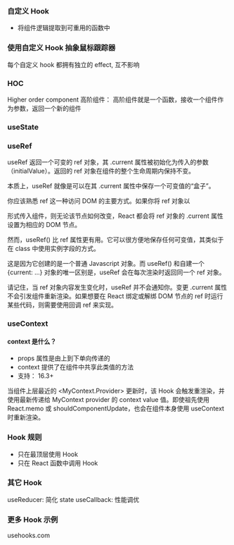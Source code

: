 ### 自定义 Hook

- 将组件逻辑提取到可重用的函数中

### 使用自定义 Hook 抽象鼠标跟踪器

每个自定义 hook 都拥有独立的 effect, 互不影响


### HOC

Higher order component
高阶组件： 高阶组件就是一个函数，接收一个组件作为参数，返回一个新的组件

### useState

### useRef

useRef 返回一个可变的 ref 对象，其 .current 属性被初始化为传入的参数（initialValue）。返回的 ref 对象在组件的整个生命周期内保持不变。

本质上，useRef 就像是可以在其 .current 属性中保存一个可变值的“盒子”。

你应该熟悉 ref 这一种访问 DOM 的主要方式。如果你将 ref 对象以 <div ref={myRef} /> 形式传入组件，则无论该节点如何改变，React 都会将 ref 对象的 .current 属性设置为相应的 DOM 节点。

然而，useRef() 比 ref 属性更有用。它可以很方便地保存任何可变值，其类似于在 class 中使用实例字段的方式。

这是因为它创建的是一个普通 Javascript 对象。而 useRef() 和自建一个 {current: ...} 对象的唯一区别是，useRef 会在每次渲染时返回同一个 ref 对象。

请记住，当 ref 对象内容发生变化时，useRef 并不会通知你。变更 .current 属性不会引发组件重新渲染。如果想要在 React 绑定或解绑 DOM 节点的 ref 时运行某些代码，则需要使用回调 ref 来实现。

### useContext

#### context 是什么？

- props 属性是由上到下单向传递的
- context 提供了在组件中共享此类值的方法 
- 支持： 16.3+

当组件上层最近的 <MyContext.Provider> 更新时，该 Hook 会触发重渲染，并使用最新传递给 MyContext provider 的 context value 值。即使祖先使用 React.memo 或 shouldComponentUpdate，也会在组件本身使用 useContext 时重新渲染。

### Hook 规则

- 只在最顶层使用 Hook
- 只在 React 函数中调用 Hook

### 其它 Hook

useReducer: 简化 state
useCallback: 性能调优

### 更多 Hook 示例
usehooks.com
